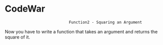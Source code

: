 # CodeWar
                                Function2 - Squaring an Argument
Now you have to write a function that takes an argument and returns the square of it.